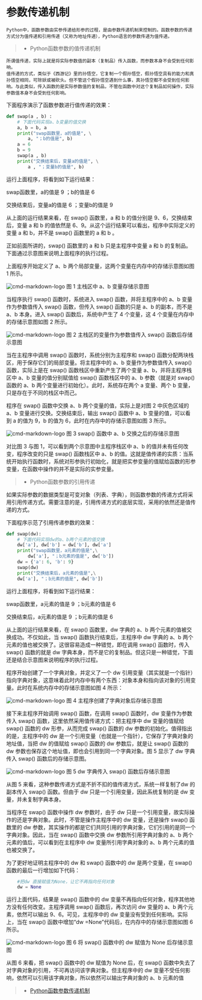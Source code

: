 # 参数传递机制
    
    Python中，函数参数由实参传递给形参的过程，是由参数传递机制来控制的。函数参数的传递方式分为值传递和引用传递（又称为地址传递），Python语言的参数传递为值传递。

> * Python函数参数的值传递机制

    所谓值传递，实际上就是将实际参数值的副本（复制品）传入函数，而参数本身不会受到任何影响。
    值传递的方式，类似于《西游记》里的孙悟空，它复制一个假孙悟空，假孙悟空具有的能力和真孙悟空相同，可除妖或被砍头。但不管这个假孙悟空遇到什么事，真孙悟空都不会受到任何影响。与此类似，传入函数的是实际参数值的复制品，不管在函数中对这个复制品如何操作，实际参数值本身不会受到任何影响。
下面程序演示了函数参数进行值传递的效果：
```python
def swap(a , b) :
    # 下面代码实现a、b变量的值交换
    a, b = b, a
    print("swap函数里，a的值是", \
        a, "；b的值是", b)
    a = 6
    b = 9
    swap(a , b)
    print("交换结束后，变量a的值是", \
        a , "；变量b的值是", b)
```
运行上面程序，将看到如下运行结果：

swap函数里，a的值是 9 ；b的值是 6

交换结束后，变量a的值是 6 ；变量b的值是 9

从上面的运行结果来看，在 swap() 函数里，a 和 b 的值分别是 9、6，交换结束后，变量 a 和 b 的值依然是 6、9。从这个运行结果可以看出，程序中实际定义的变量 a 和 b，并不是 swap() 函数里的 a 和 b 。

正如前面所讲的，swap() 函数里的 a 和 b 只是主程序中变量 a 和 b 的复制品。下面通过示意图来说明上面程序的执行过程。

上面程序开始定义了 a、b 两个局部变量，这两个变量在内存中的存储示意图如图 1 所示。


![cmd-markdown-logo](./7_01.gif)
图 1 主栈区中 a、b 变量存储示意图

当程序执行 swap() 函数时，系统进入 swap() 函数，并将主程序中的 a、b 变量作为参数值传入 swap() 函数，但传入 swap() 函数的只是 a、b 的副本，而不是 a、b 本身。进入 swap() 函数后，系统中产生了 4 个变量，这 4 个变量在内存中的存储示意图如图 2 所示。

![cmd-markdown-logo](./7_02.gif)
图 2 主栈区的变量作为参数值传入 swap() 函数后存储示意图

当在主程序中调用 swap() 函数时，系统分别为主程序和 swap() 函数分配两块栈区，用于保存它们的局部变量。将主程序中的 a、b 变量作为参数值传入 swap() 函数，实际上是在 swap() 函数栈区中重新产生了两个变量 a、b，并将主程序栈区中 a、b 变量的值分别赋值给 swap() 函数栈区中的 a、b 参数（就是对 swap() 函数的 a、b 两个变量进行初始化）。此时，系统存在两个 a 变量、两个 b 变量，只是存在于不同的栈区中而己。

程序在 swap() 函数中交换 a、b 两个变量的值，实际上是对图 2 中灰色区域的 a、b 变量进行交换。交换结束后，输出 swap() 函数中 a、b 变量的值，可以看到 a 的值为 9，b 的值为 6，此时在内存中的存储示意图如图 3 所示。

![cmd-markdown-logo](./7_03.gif)
图 3 swap() 函数中 a、b 交换之后的存储示意图

对比图 3 与图 1，可以看到两个示意图中主程序栈区中 a、b 的值并未有任何改变，程序改变的只是 swap() 函数栈区中 a、b 的值。这就是值传递的实质：当系统开始执行函数时，系统对形参执行初始化，就是把实参变量的值赋给函数的形参变量，在函数中操作的并不是实际的实参变量。

> *  Python函数参数的引用传递

如果实际参数的数据类型是可变对象（列表、字典），则函数参数的传递方式将采用引用传递方式。需要注意的是，引用传递方式的底层实现，采用的依然还是值传递的方式。

下面程序示范了引用传递参数的效果：
```python
def swap(dw):
    # 下面代码实现dw的a、b两个元素的值交换
    dw['a'], dw['b'] = dw['b'], dw['a']
    print("swap函数里，a元素的值是",\
        dw['a'], "；b元素的值是", dw['b'])
    dw = {'a': 6, 'b': 9}
    swap(dw)
    print("交换结束后，a元素的值是",\
    dw['a'], "；b元素的值是", dw['b'])
```
运行上面程序，将看到如下运行结果：

swap函数里，a元素的值是 9 ；b元素的值是 6

交换结束后，a元素的值是 9 ；b元素的值是 6

从上面的运行结果来看，在 swap() 函数里，dw 字典的 a、b 两个元素的值被交换成功。不仅如此，当 swap() 函数执行结束后，主程序中 dw 字典的 a、b 两个元素的值也被交换了。这很容易造成一种错觉，即在调用 swap() 函数时，传入 swap() 函数的就是 dw 字典本身，而不是它的复制品。但这只是一种错觉，下面还是结合示意图来说明程序的执行过程。

程序开始创建了一个字典对象，并定义了一个 dw 引用变量（其实就是一个指针）指向字典对象，这意味着此时内存中有两个东西：对象本身和指向该对象的引用变量。此时在系统内存中的存储示意图如图 4 所示：

![cmd-markdown-logo](./7_04.gif)
图 4 主程序创建了字典对象后存储示意图

接下来主程序开始调用 swap() 函数，在调用 swap() 函数时，dw 变量作为参数传入 swap() 函数，这里依然采用值传递方式：把主程序中 dw 变量的值赋给 swap() 函数的 dw 形参，从而完成 swap() 函数的 dw 参数的初始化。值得指出的是，主程序中的 dw 是一个引用变量（也就是一个指针），它保存了字典对象的地址值，当把 dw 的值赋给 swap() 函数的 dw 参数后，就是让 swap() 函数的 dw 参数也保存这个地址值，即也会引用到同一个字典对象。图 5 显示了 dw 字典传入 swap() 函数后的存储示意图。

![cmd-markdown-logo](./7_05.gif)
图 5 dw 字典传入 swap() 函数后存储示意图

从图 5 来看，这种参数传递方式是不折不扣的值传递方式，系统一样复制了dw 的副本传入 swap() 函数。但由于 dw 只是一个引用变量，因此系统复制的是 dw 变量，并未复制字典本身。

当程序在 swap() 函数中操作 dw 参数时，由于 dw 只是一个引用变量，故实际操作的还是字典对象。此时，不管是操作主程序中的 dw 变量，还是操作 swap() 函数里的 dw 参数，其实操作的都是它们共同引用的字典对象，它们引用的是同一个字典对象。因此，当在 swap() 函数中交换 dw 参数所引用字典对象的 a、b 两个元素的值后，可以看到在主程序中 dw 变量所引用字典对象的 a、b 两个元素的值也被交换了。

为了更好地证明主程序中的 dw 和 swap() 函数中的 dw 是两个变量，在 swap() 函数的最后一行增加如下代码：
```python
    #把dw 直接赋值为None，让它不再指向任何对象
    dw = None
```
运行上面代码，结果是 swap() 函数中的 dw 变量不再指向任何对象，程序其他地方没有任何改变。主程序调用 swap() 函数后，再次访问 dw 变量的 a、b 两个元素，依然可以输出 9、6。可见，主程序中的 dw 变量没有受到任何影响。实际上，当在 swap() 函数中增加“dw =None”代码后，在内存中的存储示意图如图 6 所示。

![cmd-markdown-logo](./7_06.gif)
图 6 将 swap() 函数中的 dw 赋值为 None 后存储示意图

从图 6 来看，把 swap() 函数中的 dw 赋值为 None 后，在 swap() 函数中失去了对字典对象的引用，不可再访问该字典对象。但主程序中的 dw 变量不受任何影响，依然可以引用该字典对象，所以依然可以输出字典对象的 a、b 元素的值



> * [Python函数参数传递机制](http://c.biancheng.net/view/2258.html)